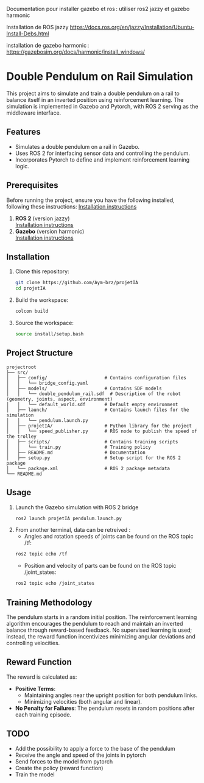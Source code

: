 Documentation pour installer gazebo et ros : utiliser ros2 jazzy et gazebo harmonic  

Installation de ROS jazzy 
https://docs.ros.org/en/jazzy/Installation/Ubuntu-Install-Debs.html 

installation de gazebo harmonic : 
https://gazebosim.org/docs/harmonic/install_windows/ 

# Double Pendulum on Rail Simulation

This project aims to simulate and train a double pendulum on a rail to balance itself in an inverted position using reinforcement learning. The simulation is implemented in Gazebo and Pytorch, with ROS 2 serving as the middleware interface.

## Features

- Simulates a double pendulum on a rail in Gazebo.
- Uses ROS 2 for interfacing sensor data and controlling the pendulum.
- Incorporates Pytorch to define and implement reinforcement learning logic.

## Prerequisites

Before running the project, ensure you have the following installed, following these instructions: 
    [Installation instructions](https://gazebosim.org/docs/all/ros_installation/)

1. **ROS 2** (version jazzy)  
   [Installation instructions](https://docs.ros.org/en/jazzy/Installation/)  
2. **Gazebo** (version harmonic)  
   [Installation instructions](https://gazebosim.org/docs/harmonic/)  

## Installation

1. Clone this repository:
   ```bash
   git clone https://github.com/Aym-brz/projetIA
   cd projetIA
   ```

2. Build the workspace:
   ```bash
   colcon build
   ```

3. Source the workspace:
   ```bash
   source install/setup.bash
   ```

## Project Structure

```plaintext
projectroot
├── src/
│   ├── config/                     # Contains configuration files
│   │   └── bridge_config.yaml      
│   ├── models/                     # Contains SDF models
│   │   └── double_pendulum_rail.sdf  # Description of the robot (geometry, joints, aspect, environment)
│   │   └── default_world.sdf       # Default empty environment
│   ├── launch/                     # Contains launch files for the simulation
│   │   └── pendulum.launch.py      
│   ├── projetIA/                   # Python library for the project
│   │   └── speed_publisher.py      # ROS node to publish the speed of the trolley
│   ├── scripts/                    # Contains training scripts
│   │   └── train.py                # Training policy
│   ├── README.md                   # Documentation
│   ├── setup.py                    # Setup script for the ROS 2 package
│   └── package.xml                 # ROS 2 package metadata
└── README.md
```

## Usage

1. Launch the Gazebo simulation with ROS 2 bridge
   ```bash
   ros2 launch projetIA pendulum.launch.py
   ```
2. From another terminal, data can be retreived :
   - Angles and rotation speeds of joints can be found on the ROS topic /tf:
   ```bash
   ros2 topic echo /tf
   ```
   - Position and velocity of parts can be found on the ROS topic /joint_states:
   ```bash
   ros2 topic echo /joint_states
   ```
## Training Methodology
The pendulum starts in a random initial position. The reinforcement learning algorithm encourages the pendulum to reach and maintain an inverted balance through reward-based feedback. No supervised learning is used; instead, the reward function incentivizes minimizing angular deviations and controlling velocities.

## Reward Function

The reward is calculated as:
- **Positive Terms**:
  - Maintaining angles near the upright position for both pendulum links.
  - Minimizing velocities (both angular and linear).
- **No Penalty for Failures**: The pendulum resets in random positions after each training episode.

## TODO
- Add the possibility to apply a force to the base of the pendulum
- Receive the angle and speed of the joints in pytorch
- Send forces to the model from pytorch
- Create the policy (reward function)
- Train the model
